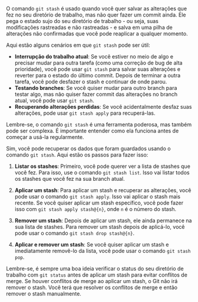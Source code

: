 O comando `git stash` é usado quando você quer salvar as alterações que fez no seu diretório de trabalho, mas não quer fazer um commit ainda. Ele pega o estado sujo do seu diretório de trabalho - ou seja, suas modificações rastreadas e não rastreadas - e salva em uma pilha de alterações não confirmadas que você pode reaplicar a qualquer momento.

Aqui estão alguns cenários em que `git stash` pode ser útil:
- **Interrupção do trabalho atual**: Se você estiver no meio de algo e precisar mudar para outra tarefa (como uma correção de bug de alta prioridade), você pode usar `git stash` para salvar suas alterações e reverter para o estado do último commit. Depois de terminar a outra tarefa, você pode desfazer o stash e continuar de onde parou.
- **Testando branches**: Se você quiser mudar para outro branch para testar algo, mas não quiser fazer commit das alterações no branch atual, você pode usar `git stash`.
- **Recuperando alterações perdidas**: Se você acidentalmente desfaz suas alterações, pode usar `git stash apply` para recuperá-las.

Lembre-se, o comando `git stash` é uma ferramenta poderosa, mas também pode ser complexa. É importante entender como ela funciona antes de começar a usá-la regularmente.


Sim, você pode recuperar os dados que foram guardados usando o comando `git stash`. Aqui estão os passos para fazer isso:

1. **Listar os stashes**: Primeiro, você pode querer ver a lista de stashes que você fez. Para isso, use o comando `git stash list`. Isso vai listar todos os stashes que você fez na sua branch atual.

2. **Aplicar um stash**: Para aplicar um stash e recuperar as alterações, você pode usar o comando `git stash apply`. Isso vai aplicar o stash mais recente. Se você quiser aplicar um stash específico, você pode fazer isso com `git stash apply stash@{n}`, onde `n` é o número do stash.

3. **Remover um stash**: Depois de aplicar um stash, ele ainda permanece na sua lista de stashes. Para remover um stash depois de aplicá-lo, você pode usar o comando `git stash drop stash@{n}`.

4. **Aplicar e remover um stash**: Se você quiser aplicar um stash e imediatamente removê-lo da lista, você pode usar o comando `git stash pop`.

Lembre-se, é sempre uma boa ideia verificar o status do seu diretório de trabalho com `git status` antes de aplicar um stash para evitar conflitos de merge. Se houver conflitos de merge ao aplicar um stash, o Git não irá remover o stash. Você terá que resolver os conflitos de merge e então remover o stash manualmente.